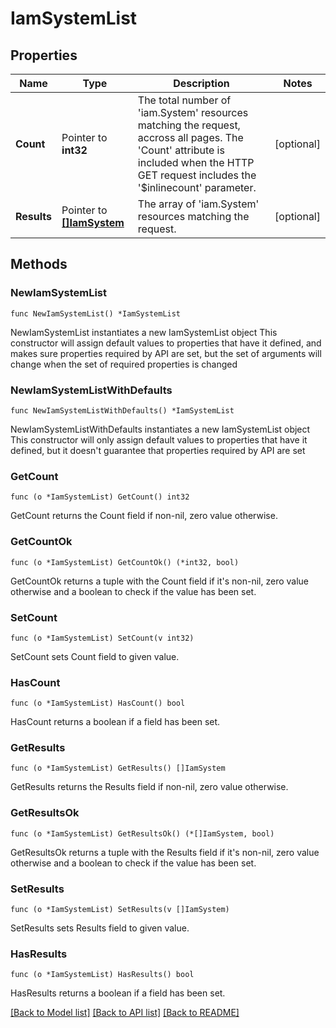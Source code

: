 # IamSystemList

## Properties

Name | Type | Description | Notes
------------ | ------------- | ------------- | -------------
**Count** | Pointer to **int32** | The total number of &#39;iam.System&#39; resources matching the request, accross all pages. The &#39;Count&#39; attribute is included when the HTTP GET request includes the &#39;$inlinecount&#39; parameter. | [optional] 
**Results** | Pointer to [**[]IamSystem**](iam.System.md) | The array of &#39;iam.System&#39; resources matching the request. | [optional] 

## Methods

### NewIamSystemList

`func NewIamSystemList() *IamSystemList`

NewIamSystemList instantiates a new IamSystemList object
This constructor will assign default values to properties that have it defined,
and makes sure properties required by API are set, but the set of arguments
will change when the set of required properties is changed

### NewIamSystemListWithDefaults

`func NewIamSystemListWithDefaults() *IamSystemList`

NewIamSystemListWithDefaults instantiates a new IamSystemList object
This constructor will only assign default values to properties that have it defined,
but it doesn't guarantee that properties required by API are set

### GetCount

`func (o *IamSystemList) GetCount() int32`

GetCount returns the Count field if non-nil, zero value otherwise.

### GetCountOk

`func (o *IamSystemList) GetCountOk() (*int32, bool)`

GetCountOk returns a tuple with the Count field if it's non-nil, zero value otherwise
and a boolean to check if the value has been set.

### SetCount

`func (o *IamSystemList) SetCount(v int32)`

SetCount sets Count field to given value.

### HasCount

`func (o *IamSystemList) HasCount() bool`

HasCount returns a boolean if a field has been set.

### GetResults

`func (o *IamSystemList) GetResults() []IamSystem`

GetResults returns the Results field if non-nil, zero value otherwise.

### GetResultsOk

`func (o *IamSystemList) GetResultsOk() (*[]IamSystem, bool)`

GetResultsOk returns a tuple with the Results field if it's non-nil, zero value otherwise
and a boolean to check if the value has been set.

### SetResults

`func (o *IamSystemList) SetResults(v []IamSystem)`

SetResults sets Results field to given value.

### HasResults

`func (o *IamSystemList) HasResults() bool`

HasResults returns a boolean if a field has been set.


[[Back to Model list]](../README.md#documentation-for-models) [[Back to API list]](../README.md#documentation-for-api-endpoints) [[Back to README]](../README.md)


